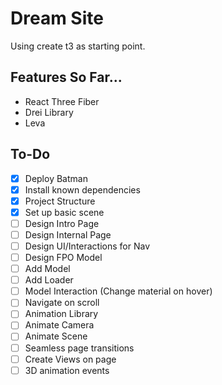 # Dream Site

Using create t3 as starting point.

## Features So Far...

- React Three Fiber
- Drei Library
- Leva

## To-Do

- [x] Deploy Batman
- [x] Install known dependencies
- [x] Project Structure
- [x] Set up basic scene
- [ ] Design Intro Page
- [ ] Design Internal Page
- [ ] Design UI/Interactions for Nav
- [ ] Design FPO Model
- [ ] Add Model
- [ ] Add Loader
- [ ] Model Interaction (Change material on hover)
- [ ] Navigate on scroll
- [ ] Animation Library
- [ ] Animate Camera
- [ ] Animate Scene
- [ ] Seamless page transitions
- [ ] Create Views on page
- [ ] 3D animation events
